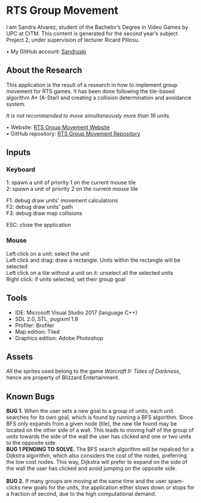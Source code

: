 ﻿# RTS Group Movement

I am Sandra Alvarez, student of the Bachelor’s Degree in Video Games by UPC at CITM. 
This content is generated for the second year’s subject Project 2, under supervision of lecturer Ricard Pillosu.

•	My GitHub account: [Sandruski](https://github.com/Sandruski)

## About the Research

This application is the result of a research in how to implement group movement for RTS games. 
It has been done following the tile-based algorithm A* (A-Star) and creating a collision determination and avoidance
system.

<I>It is not recommended to move simultaneously more than 16 units.</I>

•	Website: [RTS Group Movement Website](https://sandruski.github.io/rts-group-movement)<br>
•	GitHub repository: [RTS Group Movement Repository](https://github.com/Sandruski/rts-group-movement)

## Inputs

### Keyboard

1: spawn a unit of priority 1 on the current mouse tile<br>
2: spawn a unit of priority 2 on the current mouse tile

F1: debug draw units' movement calculations<br>
F2: debug draw units' path<br>
F3: debug draw map collisions

ESC: close the application

### Mouse

Left click on a unit: select the unit<br>
Left click and drag: draw a rectangle. Units within the rectangle will be selected<br>
Left click on a tile without a unit on it: unselect all the selected units<br>
Right click: if units selected, set their group goal

## Tools

- IDE: Microsoft Visual Studio 2017 (language C++)
- SDL 2.0, STL, pugixml 1.8
- Profiler: Brofiler
- Map edition: Tiled
- Graphics edition: Adobe Photoshop

## Assets

All the sprites used belong to the game <I>Warcraft II: Tides of Darkness</I>, hence are property of Blizzard Entertainment.

## Known Bugs

<b>BUG 1.</b> When the user sets a new goal to a group of units, each unit searches for its own goal, which is found by running
a BFS algorithm. Since BFS only expands from a given node (tile), the new tile found may be located on the other side of a
wall. This leads to moving half of the group of units towards the side of the wall the user has clicked and one or two 
units to the opposite side.<br>
<b>BUG 1 PENDING TO SOLVE.</b> The BFS search algorithm will be repalced for a Dijkstra algorithm, which also considers
the cost of the nodes, preferring the low cost nodes. This way, Dijkstra will prefer to expand on the side of the wall the 
user has clicked and avoid jumping on the opposite side.<br><br>
<b>BUG 2.</b> If many groups are moving at the same time and the user spam-clicks new goals for the units, the application either
slows down or stops for a fraction of second, due to the high computational demand.
